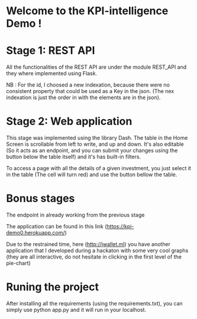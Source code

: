 # Welcome to the KPI-intelligence Demo !

# Stage 1: REST API

All the functionalities of the REST API are under the module REST_API and they where implemented using Flask.

NB : For the id, I choosed a new indexation, because there were no consistent property that could be used as a Key in the json. (The nex indexation is just the order in with the elements are in the json).

# Stage 2: Web application

This stage was implemented using the library Dash.
The table in the Home Screen is scrollable from left to write, and up and down. It's also editable (So it acts as an endpoint,  and you can submit your changes using the button below the table itself) and it's has built-in filters.

To access a page with all the details of a given investment, you just select it in the table (The cell will turn red) and use the button bellow the table.

# Bonus stages

The endpoint in already working from the previous stage

The application can be found in this link (https://kpi-demo0.herokuapp.com/)

Due to the restrained time, here (http://jwallet.ml) you have another application that I developed during a hackaton with some very cool graphs (they are all interactive, do not hesitate in clicking in the first level of the pie-chart)

# Runing the project

After installing all the requirements (using the requirements.txt), you can simply use python app.py and it will run in your localhost.

